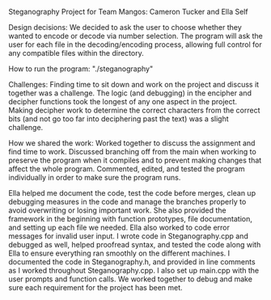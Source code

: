 Steganography Project for Team Mangos: 
Cameron Tucker and Ella Self


Design decisions:
We decided to ask the user to choose whether they wanted to encode or decode via number selection. The program will ask the user for each file in the decoding/encoding process, allowing full control for any compatible files within the directory.   


How to run the program:
"./steganography" 


Challenges:
Finding time to sit down and work on the project and discuss it together was a challenge. The logic (and debugging) in the encipher and decipher functions took the longest of any one aspect in the project. Making decipher work to determine the correct characters from the correct bits (and not go too far into deciphering past the text) was a slight challenge. 


How we shared the work: 
Worked together to discuss the assignment and find time to work.  Discussed branching off from the main when working to preserve the program when it compiles and to prevent making changes that affect the whole program.  Commented, edited, and tested the program individually in order to make sure the program runs.

Ella helped me document the code, test the code before merges, clean up debugging measures in the code and manage the branches properly to avoid overwriting or losing important work. She also provided the framework in the beginning with function prototypes, file documentation, and setting up each file we needed. Ella also worked to code error messages for invalid user input.
I wrote code in Steganography.cpp and debugged as well, helped proofread syntax, and tested the code along with Ella to ensure everything ran smoothly on the different machines. I documented the code in Steganography.h, and provided in line comments as I worked throughout Steganography.cpp. I also set up main.cpp with the user prompts and function calls.
We worked together to debug and make sure each requirement for the project has been met.